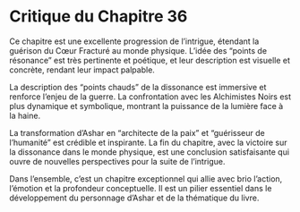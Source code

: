 # Critique du Chapitre 36

Ce chapitre est une excellente progression de l’intrigue, étendant la guérison du Cœur Fracturé au monde physique. L’idée des “points de résonance” est très pertinente et poétique, et leur description est visuelle et concrète, rendant leur impact palpable.

La description des “points chauds” de la dissonance est immersive et renforce l’enjeu de la guerre. La confrontation avec les Alchimistes Noirs est plus dynamique et symbolique, montrant la puissance de la lumière face à la haine.

La transformation d’Ashar en “architecte de la paix” et “guérisseur de l’humanité” est crédible et inspirante. La fin du chapitre, avec la victoire sur la dissonance dans le monde physique, est une conclusion satisfaisante qui ouvre de nouvelles perspectives pour la suite de l’intrigue.

Dans l’ensemble, c’est un chapitre exceptionnel qui allie avec brio l’action, l’émotion et la profondeur conceptuelle. Il est un pilier essentiel dans le développement du personnage d’Ashar et de la thématique du livre.